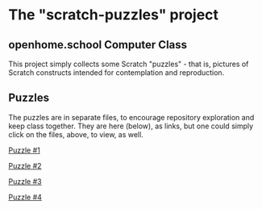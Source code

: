 # The "scratch-puzzles" project
## openhome.school Computer Class

This project simply collects some Scratch "puzzles" - that is, pictures of Scratch constructs
intended for contemplation and reproduction.

## Puzzles

The puzzles are in separate files, to encourage repository exploration and keep class together.
They are here (below), as links, but one could simply click on the files, above, to view, as well.

[Puzzle #1](https://github.com/openhomeschool/scratch-puzzles/blob/main/puzzle1.md)

[Puzzle #2](https://github.com/openhomeschool/scratch-puzzles/blob/main/puzzle2.md)

[Puzzle #3](https://github.com/openhomeschool/scratch-puzzles/blob/main/puzzle3.md)

[Puzzle #4](https://github.com/openhomeschool/scratch-puzzles/blob/main/puzzle4.md)

